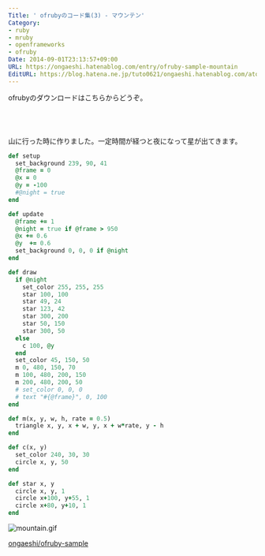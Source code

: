 ```yaml
---
Title: ' ofrubyのコード集(3) - マウンテン'
Category:
- ruby
- mruby
- openframeworks
- ofruby
Date: 2014-09-01T23:13:57+09:00
URL: https://ongaeshi.hatenablog.com/entry/ofruby-sample-mountain
EditURL: https://blog.hatena.ne.jp/tuto0621/ongaeshi.hatenablog.com/atom/entry/12921228815731734594
---
```


ofrubyのダウンロードはこちらからどうぞ。

<a href="https://itunes.apple.com/us/app/ofruby/id908715098?mt=8&uo=4" target="itunes_store" style="display:inline-block;overflow:hidden;background:url(https://linkmaker.itunes.apple.com/htmlResources/assets/en_us//images/web/linkmaker/badge_appstore-lrg.png) no-repeat;width:135px;height:40px;@media only screen{background-image:url(https://linkmaker.itunes.apple.com/htmlResources/assets/en_us//images/web/linkmaker/badge_appstore-lrg.svg);}"></a>

山に行った時に作りました。一定時間が経つと夜になって星が出てきます。

```ruby
def setup
  set_background 239, 90, 41
  @frame = 0
  @x = 0
  @y = -100
  #@night = true
end

def update
  @frame += 1
  @night = true if @frame > 950
  @x += 0.6
  @y  += 0.6
  set_background 0, 0, 0 if @night
end

def draw
  if @night
    set_color 255, 255, 255
    star 100, 100
    star 49, 24
    star 123, 42
    star 300, 200
    star 50, 150
    star 300, 50
  else
    c 100, @y
  end
  set_color 45, 150, 50
  m 0, 480, 150, 70
  m 100, 480, 200, 150
  m 200, 480, 200, 50
  # set_color 0, 0, 0
  # text "#{@frame}", 0, 100
end

def m(x, y, w, h, rate = 0.5)
  triangle x, y, x + w, y, x + w*rate, y - h
end

def c(x, y)
  set_color 240, 30, 30
  circle x, y, 50
end

def star x, y
  circle x, y, 1
  circle x+100, y+55, 1
  circle x+80, y+10, 1
end
```

![mountain.gif](https://raw.github.com/ongaeshi/ofruby-sample/master/images/mountain.gif)

[ongaeshi/ofruby-sample](https://github.com/ongaeshi/ofruby-sample#mountain)






